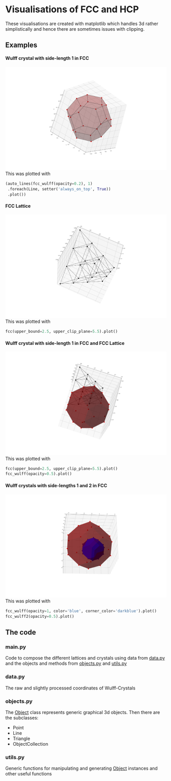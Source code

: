 # Visualisations of FCC and HCP

These visualisations are created with matplotlib which handles 3d rather simplistically and hence there are sometimes issues with clipping.

## Examples

#### Wulff crystal with side-length 1 in FCC
![Wulff crystal with side-length 1 in FCC](examples/FCC_Wulff1.png)
This was plotted with
```python
(auto_lines(fcc_wulff(opacity=0.2), 1)
 .foreach(Line, setter('always_on_top', True))
 .plot())
```

#### FCC Lattice
![FCC Lattice](examples/FCC.png)
This was plotted with
```python
fcc(upper_bound=2.5, upper_clip_plane=5.5).plot()
```

#### Wulff crystal with side-length 1 in FCC and FCC Lattice
![Wulff crystal with side-length 1 in FCC and FCC Lattice](examples/FCC_and_FCC_Wulff1.png)
This was plotted with
```python
fcc(upper_bound=2.5, upper_clip_plane=5.5).plot()
fcc_wulff(opacity=0.5).plot()
```

#### Wulff crystals with side-lengths 1 and 2 in FCC
![Wulff crystals with side-lengths 1 and 2 in FCC](examples/FCC_Wulff1_Wulff2.png)
This was plotted with
```python
fcc_wulff(opacity=1, color='blue', corner_color='darkblue').plot()
fcc_wulff2(opacity=0.5).plot()
```

## The code

### main.py

Code to compose the different lattices and crystals using data from [data.py](#datapy) and the objects and methods from [objects.py](#objectspy) and [utils.py](#utilspy)

### data.py

The raw and slightly processed coordinates of Wulff-Crystals

### objects.py

The [Object](objects.py#L9) class represents generic graphical 3d objects. Then there are the subclasses:
- Point
- Line
- Triangle
- ObjectCollection

### utils.py

Generic functions for manipulating and generating [Object](objects.py#L9) instances and other useful functions